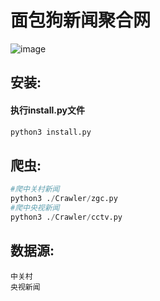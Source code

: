 
# 面包狗新闻聚合网

![image](favicon.ico)


## 安装:

#### 执行install.py文件
```python
python3 install.py
```

## 爬虫:
```python
#爬中关村新闻
python3 ./Crawler/zgc.py
#爬中央视新闻
python3 ./Crawler/cctv.py
```

## 数据源:
```
中关村
央视新闻
```

